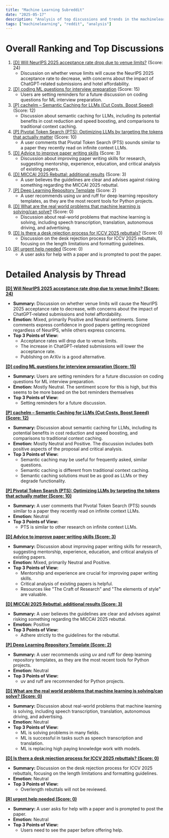 ```yaml
---
title: "Machine Learning Subreddit"
date: "2025-05-17"
description: "Analysis of top discussions and trends in the machinelearning subreddit"
tags: ["machinelearning", "reddit", "analysis"]
---
```


# Overall Ranking and Top Discussions
1.  [[D] Will NeurIPS 2025 acceptance rate drop due to venue limits?](https://www.reddit.com/r/MachineLearning/comments/1koq42d/d_will_neurips_2025_acceptance_rate_drop_due_to/) (Score: 24)
    *   Discussion on whether venue limits will cause the NeurIPS 2025 acceptance rate to decrease, with concerns about the impact of ChatGPT-related submissions and hotel affordability.
2.  [[D] coding ML questions for interview preparation](https://www.reddit.com/r/MachineLearning/comments/1kogoxy/d_coding_ml_questions_for_interview_preparation/) (Score: 15)
    *   Users are setting reminders for a future discussion on coding questions for ML interview preparation.
3.  [[P] cachelm – Semantic Caching for LLMs (Cut Costs, Boost Speed)](https://www.reddit.com/gallery/1koxlpl) (Score: 12)
    *   Discussion about semantic caching for LLMs, including its potential benefits in cost reduction and speed boosting, and comparisons to traditional context caching.
4.  [[P] Pivotal Token Search (PTS): Optimizing LLMs by targeting the tokens that actually matter](https://www.reddit.com/r/MachineLearning/comments/1komx9e/p_pivotal_token_search_pts_optimizing_llms_by/) (Score: 10)
    *   A user comments that Pivotal Token Search (PTS) sounds similar to a paper they recently read on infinite context LLMs.
5.  [[D] Advice to improve paper writing skills](https://www.reddit.com/r/MachineLearning/comments/1koc1h4/d_advice_to_improve_paper_writing_skills/) (Score: 3)
    *   Discussion about improving paper writing skills for research, suggesting mentorship, experience, education, and critical analysis of existing papers.
6.  [[D] MICCAI 2025 Rebuttal: additional results](https://www.reddit.com/r/MachineLearning/comments/1koy7yz/d_miccai_2025_rebuttal_additional_results/) (Score: 3)
    *   A user believes the guidelines are clear and advises against risking something regarding the MICCAI 2025 rebuttal.
7.  [[P] Deep Learning Repository Template](https://www.reddit.com/r/MachineLearning/comments/1kogikd/p_deep_learning_repository_template/) (Score: 2)
    *   A user recommends using uv and ruff for deep learning repository templates, as they are the most recent tools for Python projects.
8.  [[D] What are the real world problems that machine learning is solving/can solve?](https://www.reddit.com/r/MachineLearning/comments/1kovm11/d_what_are_the_real_world_problems_that_machine/) (Score: 0)
    *   Discussion about real-world problems that machine learning is solving, including speech transcription, translation, autonomous driving, and advertising.
9.  [[D] Is there a desk rejection process for ICCV 2025 rebuttals?](https://www.reddit.com/r/MachineLearning/comments/1koxyko/d_is_there_a_desk_rejection_process_for_iccv_2025/) (Score: 0)
    *   Discussion on the desk rejection process for ICCV 2025 rebuttals, focusing on the length limitations and formatting guidelines.
10. [[R] urgent help needed](https://www.reddit.com/r/MachineLearning/comments/1koz624/r_urgent_help_needed/) (Score: 0)
    *   A user asks for help with a paper and is prompted to post the paper.

# Detailed Analysis by Thread
**[[D] Will NeurIPS 2025 acceptance rate drop due to venue limits? (Score: 24)](https://www.reddit.com/r/MachineLearning/comments/1koq42d/d_will_neurips_2025_acceptance_rate_drop_due_to/)**
*  **Summary:** Discussion on whether venue limits will cause the NeurIPS 2025 acceptance rate to decrease, with concerns about the impact of ChatGPT-related submissions and hotel affordability.
*  **Emotion:** Mixed, primarily Positive and Neutral sentiments. Some comments express confidence in good papers getting recognized regardless of NeurIPS, while others express concerns.
*  **Top 3 Points of View:**
    *   Acceptance rates will drop due to venue limits.
    *   The increase in ChatGPT-related submissions will lower the acceptance rate.
    *   Publishing on ArXiv is a good alternative.

**[[D] coding ML questions for interview preparation (Score: 15)](https://www.reddit.com/r/MachineLearning/comments/1kogoxy/d_coding_ml_questions_for_interview_preparation/)**
*  **Summary:** Users are setting reminders for a future discussion on coding questions for ML interview preparation.
*  **Emotion:** Mostly Neutral. The sentiment score for this is high, but this seems to be more based on the bot reminders themselves
*  **Top 3 Points of View:**
    *   Setting reminders for a future discussion.

**[[P] cachelm – Semantic Caching for LLMs (Cut Costs, Boost Speed) (Score: 12)](https://www.reddit.com/gallery/1koxlpl)**
*  **Summary:** Discussion about semantic caching for LLMs, including its potential benefits in cost reduction and speed boosting, and comparisons to traditional context caching.
*  **Emotion:** Mostly Neutral and Positive. The discussion includes both positive aspects of the proposal and critical analysis.
*  **Top 3 Points of View:**
    *   Semantic caching may be useful for frequently asked, similar questions.
    *   Semantic caching is different from traditional context caching.
    *   Semantic caching solutions must be as good as LLMs or they degrade functionality.

**[[P] Pivotal Token Search (PTS): Optimizing LLMs by targeting the tokens that actually matter (Score: 10)](https://www.reddit.com/r/MachineLearning/comments/1komx9e/p_pivotal_token_search_pts_optimizing_llms_by/)**
*  **Summary:** A user comments that Pivotal Token Search (PTS) sounds similar to a paper they recently read on infinite context LLMs.
*  **Emotion:** Neutral
*  **Top 3 Points of View:**
    *   PTS is similar to other research on infinite context LLMs.

**[[D] Advice to improve paper writing skills (Score: 3)](https://www.reddit.com/r/MachineLearning/comments/1koc1h4/d_advice_to_improve_paper_writing_skills/)**
*  **Summary:** Discussion about improving paper writing skills for research, suggesting mentorship, experience, education, and critical analysis of existing papers.
*  **Emotion:** Mixed, primarily Neutral and Positive.
*  **Top 3 Points of View:**
    *   Mentorship and experience are crucial for improving paper writing skills.
    *   Critical analysis of existing papers is helpful.
    *   Resources like "The Craft of Research" and "The elements of style" are valuable.

**[[D] MICCAI 2025 Rebuttal: additional results (Score: 3)](https://www.reddit.com/r/MachineLearning/comments/1koy7yz/d_miccai_2025_rebuttal_additional_results/)**
*  **Summary:** A user believes the guidelines are clear and advises against risking something regarding the MICCAI 2025 rebuttal.
*  **Emotion:** Positive
*  **Top 3 Points of View:**
    *   Adhere strictly to the guidelines for the rebuttal.

**[[P] Deep Learning Repository Template (Score: 2)](https://www.reddit.com/r/MachineLearning/comments/1kogikd/p_deep_learning_repository_template/)**
*  **Summary:** A user recommends using uv and ruff for deep learning repository templates, as they are the most recent tools for Python projects.
*  **Emotion:** Neutral
*  **Top 3 Points of View:**
    *   uv and ruff are recommended for Python projects.

**[[D] What are the real world problems that machine learning is solving/can solve? (Score: 0)](https://www.reddit.com/r/MachineLearning/comments/1kovm11/d_what_are_the_real_world_problems_that_machine/)**
*  **Summary:** Discussion about real-world problems that machine learning is solving, including speech transcription, translation, autonomous driving, and advertising.
*  **Emotion:** Neutral
*  **Top 3 Points of View:**
    *   ML is solving problems in many fields.
    *   ML is successful in tasks such as speech transcription and translation.
    *   ML is replacing high paying knowledge work with models.

**[[D] Is there a desk rejection process for ICCV 2025 rebuttals? (Score: 0)](https://www.reddit.com/r/MachineLearning/comments/1koxyko/d_is_there_a_desk_rejection_process_for_iccv_2025/)**
*  **Summary:** Discussion on the desk rejection process for ICCV 2025 rebuttals, focusing on the length limitations and formatting guidelines.
*  **Emotion:** Neutral
*  **Top 3 Points of View:**
    *   Overlength rebuttals will not be reviewed.

**[[R] urgent help needed (Score: 0)](https://www.reddit.com/r/MachineLearning/comments/1koz624/r_urgent_help_needed/)**
*  **Summary:** A user asks for help with a paper and is prompted to post the paper.
*  **Emotion:** Neutral
*  **Top 3 Points of View:**
    *   Users need to see the paper before offering help.
